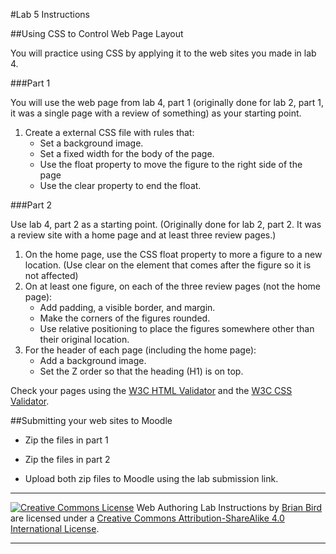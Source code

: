 #Lab 5 Instructions


##Using CSS to Control Web Page Layout

You will practice using CSS by applying it to the web sites you made in lab 4.

###Part 1

You will use the web page from lab 4, part 1 (originally done for lab 2, part 1, it was a single page with a review of something) as your starting point. 

1. Create a external CSS file with rules that:
   - Set a background image.
   - Set a fixed width for the body of the page.
   - Use the float property to move the figure to the right side of the page
   - Use the clear property to end the float.


###Part 2

Use lab 4, part 2 as a starting point. (Originally done for lab 2, part 2. It was a review site with a home page and at least three review pages.)

1. On the home page, use the CSS float property to more a figure to a new location. (Use clear on the element that comes after the figure so it is not affected)
2. On  at least one figure, on each of the three review pages (not the home page):
   - Add padding, a visible border, and margin.
   - Make the corners of the figures rounded.
   - Use relative positioning to place the figures somewhere other than their original location.
3. For the header of each page (including the home page):
   - Add a background image.
   - Set the Z order so that the heading (H1) is on top.

Check your pages using the [W3C HTML Validator](https://validator.w3.org)  and the [W3C CSS Validator](http://jigsaw.w3.org/css-validator/).



##Submitting your web sites to Moodle

- Zip the files in part 1

- Zip the files in part 2

- Upload both zip files to Moodle using the lab submission link.

  

------

[![Creative Commons License](https://i.creativecommons.org/l/by-sa/4.0/88x31.png)](http://creativecommons.org/licenses/by-sa/4.0/) Web Authoring Lab Instructions by [Brian Bird](https://profbird.online) are licensed under a [Creative Commons Attribution-ShareAlike 4.0 International License](http://creativecommons.org/licenses/by-sa/4.0/). 

------------



